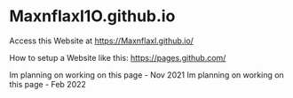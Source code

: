 # Maxnflaxl1O.github.io
Access this Website at https://Maxnflaxl.github.io/

How to setup a Website like this: https://pages.github.com/

Im planning on working on this page - Nov 2021
Im planning on working on this page - Feb 2022
